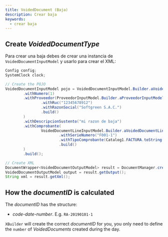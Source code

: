```yaml
---
title: VoidedDocument (Baja)
description: Crear baja
keywords:
  - crear baja
---
```


## Create _VoidedDocumentType_

Para crear una baja debes de crear una instancia de `VoidedDocumentInputModel` y usarlo para crear el XML:

```java {24}
Config config;
SystemClock clock;

// Create the POJO
VoidedDocumentInputModel pojo = VoidedDocumentInputModel.Builder.aVoidedDocumentInputModel()
        .withNumero(1)
        .withProveedor(ProveedorInputModel.Builder.aProveedorInputModel()
                .withRuc("12345678912")
                .withRazonSocial("Softgreen S.A.C.")
                .build()
        )
        .withDescripcionSustento("mi razon de baja")
        .withComprobante(
                VoidedDocumentLineInputModel.Builder.aVoidedDocumentLineInputModel()
                        .withSerieNumero("F001-1")
                        .withTipoComprobante(Catalog1.FACTURA.toString())
                        .build()
        )
        .build();

// Create XML
DocumentWrapper<VoidedDocumentOutputModel> result = DocumentManager.createXML(pojo, config, systemClock);
VoidedDocumentOutputModel output = result.getOutput();
String xml = result.getXml();
```

## How the _documentID_ is calculated

The _documentID_ has the structure:

- _code-date-number_. E.g. `RA-20190101-1`

`XBuilder` will create the correct _documentID_ for you, you only need to define the `number` of _VoidedDocuments_ created during the day.

